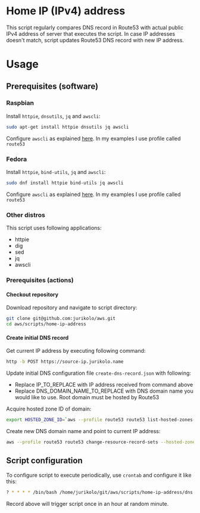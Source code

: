 # Home IP (IPv4) address
This script regularly compares DNS record in Route53 with actual public IPv4 address of server that executes the script.
In case IP addresses doesn't match, script updates Route53 DNS record with new IP address.

# Usage
## Prerequisites (software)
### Raspbian
Install `httpie`, `dnsutils`, `jq` and `awscli`:
```bash
sudo apt-get install httpie dnsutils jq awscli
```

Configure `awscli` as explained [here](https://docs.aws.amazon.com/cli/latest/userguide/cli-configure-profiles.html).
In my examples I use profile called `route53`

### Fedora
Install `httpie`, `bind-utils`, `jq` and `awscli`:
```bash
sudo dnf install httpie bind-utils jq awscli
```

Configure `awscli` as explained [here](https://docs.aws.amazon.com/cli/latest/userguide/cli-configure-profiles.html).
In my examples I use profile called `route53`

### Other distros
This script uses following applications:
* httpie
* dig
* sed
* jq
* awscli

### Prerequisites (actions)
#### Checkout repository
Download repository and navigate to script directory:
```bash
git clone git@github.com:jurikolo/aws.git
cd aws/scripts/home-ip-address
```

#### Create initial DNS record
Get current IP address by executing following command:
```bash
http -b POST https://source-ip.jurikolo.name
```

Update initial DNS configuration file `create-dns-record.json` with following:
* Replace IP_TO_REPLACE with IP address received from command above
* Replace DNS_DOMAIN_NAME_TO_REPLACE with DNS domain name you would like to use. Root domain must be hosted by Route53

Acquire hosted zone ID of domain:
```bash
export HOSTED_ZONE_ID=`aws --profile route53 route53 list-hosted-zones-by-name --dns-name DNS_NAME_TO_REPLACE | jq -r '.HostedZones[0].Id'`;
```

Create new DNS domain name and point to current IP address:
```bash
aws --profile route53 route53 change-resource-record-sets --hosted-zone-id $HOSTED_ZONE_ID --change-batch file:///home/jurikolo/tmp/home-jurikolo-name-create-route53.json
```

## Script configuration
To configure script to execute periodically, use `crontab` and configure it like this:
```bash
? * * * * /bin/bash /home/jurikolo/git/aws/scripts/home-ip-address/dns.sh
```
Record above will trigger script once in an hour at random minute.